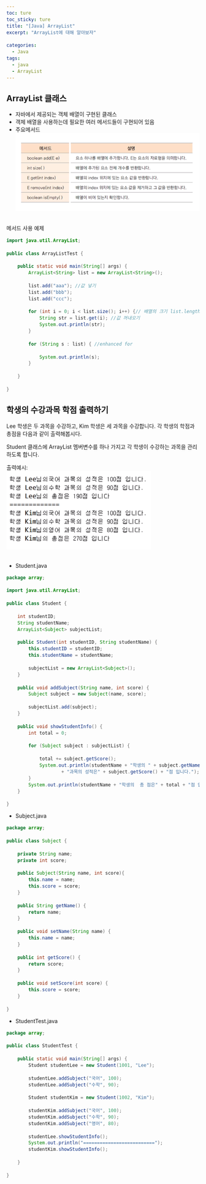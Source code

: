 ```yaml
---
toc: ture
toc_sticky: ture
title: "[Java] ArrayList"
excerpt: "ArrayList에 대해 알아보자"

categories:
  - Java
tags:
  - java
  - ArrayList
---
```

## ArrayList 클래스
- 자바에서 제공되는 객체 배열이 구현된 클래스
- 객체 배열을 사용하는데 필요한 여러 메서드들이 구현되어 있음
- 주요메서드
<img src="/assets/images/java/arraylist/1.png"><br><br>

메서드 사용 예제

```java
import java.util.ArrayList;

public class ArrayListTest {

	public static void main(String[] args) {
		ArrayList<String> list = new ArrayList<String>();

		list.add("aaa"); //값 넣기
		list.add("bbb");
		list.add("ccc");

		for (int i = 0; i < list.size(); i++) {// 배열의 크기 list.length와 다르다. 
			String str = list.get(i); //값 꺼내오기
			System.out.println(str);
		}

		for (String s : list) { //enhanced for

			System.out.println(s);
		}

	}

}
```

## 학생의 수강과목 학점 출력하기
Lee 학생은 두 과목을 수강하고, Kim 학생은 세 과목을 수강합니다. 각 학생의 학점과 총점을 다음과 같이 출력해봅시다.

Student  클래스에 ArrayList 멤버변수를 하나 가지고 각 학생이 수강하는 과목을 관리 하도록 합니다.

출력예시:<br>
<img src="/assets/images/java/arraylist/2.png"><br><br>

- Student.java

```java
package array;

import java.util.ArrayList;

public class Student {

	int studentID;
	String studentName;
	ArrayList<Subject> subjectList;

	public Student(int studentID, String studentName) {
		this.studentID = studentID;
		this.studentName = studentName;

		subjectList = new ArrayList<Subject>();
	}

	public void addSubject(String name, int score) {
		Subject subject = new Subject(name, score);

		subjectList.add(subject);
	}

	public void showStudentInfo() {
		int total = 0;

		for (Subject subject : subjectList) {

			total += subject.getScore();
			System.out.println(studentName + "학생의 " + subject.getName()
					+ "과목의 성적은" + subject.getScore() + "점 입니다.");
		}
		System.out.println(studentName + "학생의  총 점은" + total + "점 입니다.");
	}

}

```

- Subject.java

```java
package array;

public class Subject {

	private String name;
	private int score;
	
	public Subject(String name, int score){
		this.name = name;
		this.score = score;
	}

	public String getName() {
		return name;
	}

	public void setName(String name) {
		this.name = name;
	}

	public int getScore() {
		return score;
	}

	public void setScore(int score) {
		this.score = score;
	}

}

```

- StudentTest.java

```java
package array;

public class StudentTest {

	public static void main(String[] args) {
		Student studentLee = new Student(1001, "Lee");
		
		studentLee.addSubject("국어", 100);
		studentLee.addSubject("수학", 90);
		
		Student studentKim = new Student(1002, "Kim");
		
		studentKim.addSubject("국어", 100);
		studentKim.addSubject("수학", 90);
		studentKim.addSubject("영어", 80);
		
		studentLee.showStudentInfo();
		System.out.println("==========================");
		studentKim.showStudentInfo();

	}

}

```